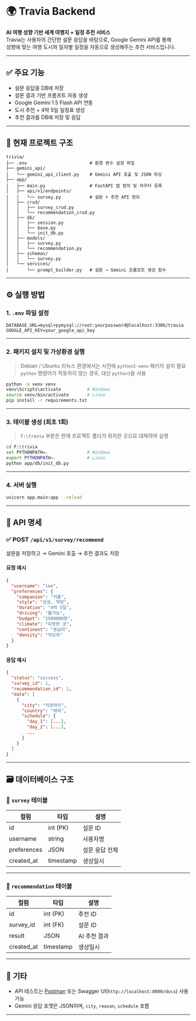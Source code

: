 
# 🌍 Travia Backend

**AI 여행 성향 기반 세계 여행지 + 일정 추천 서비스**  
Travia는 사용자의 간단한 설문 응답을 바탕으로, Google Gemini API를 통해  
성향에 맞는 여행 도시와 일자별 일정을 자동으로 생성해주는 추천 서비스입니다.

---

## ✅ 주요 기능

- 설문 응답을 DB에 저장
- 설문 결과 기반 프롬프트 자동 생성
- Google Gemini 1.5 Flash API 연동
- 도시 추천 + 4박 5일 일정표 생성
- 추천 결과를 DB에 저장 및 응답

---

## 🧱 현재 프로젝트 구조

```
trivia/
├── .env                        # 환경 변수 설정 파일
├── gemini_api/
│   └── gemini_api_client.py    # Gemini API 호출 및 JSON 파싱
├── app/
│   ├── main.py                 # FastAPI 앱 정의 및 라우터 등록
│   ├── api/v1/endpoints/
│   │   └── survey.py           # 설문 + 추천 API 정의
│   ├── crud/
│   │   ├── survey_crud.py
│   │   └── recommendation_crud.py
│   ├── db/
│   │   ├── session.py
│   │   ├── base.py
│   │   └── init_db.py
│   ├── models/
│   │   ├── survey.py
│   │   └── recommendation.py
│   ├── schemas/
│   │   └── survey.py
│   └── services/
│       └── prompt_builder.py   # 설문 → Gemini 프롬프트 생성 함수
```

---

## ⚙️ 실행 방법

### 1. `.env` 파일 설정

```env
DATABASE_URL=mysql+pymysql://root:yourpassword@localhost:3306/travia
GOOGLE_API_KEY=your_google_api_key
```

---

### 2. 패키지 설치 및 가상환경 실행

> Debian / Ubuntu 리눅스 환경에서는 사전에 `python3-venv` 패키지 설치 필요
> `python` 명령어가 작동하지 않는 경우, 대신 `python3`을 사용

```bash
python -m venv venv
venv\Scripts\activate          # Windows
source venv/bin/activate       # Linux
pip install -r requirements.txt
```

---

### 3. 테이블 생성 (최초 1회)

> `F:\travia` 부분은 현재 프로젝트 폴더가 위치한 곳으로 대체하여 실행

```bash
cd F:\trivia
set PYTHONPATH=.               # Windows
export PYTHONPATH=.            # Linux
python app/db/init_db.py
```

---

### 4. 서버 실행

```bash
uvicorn app.main:app --reload
```

---

## 🔌 API 명세

### ✅ POST `/api/v1/survey/recommend`  
설문을 저장하고 → Gemini 호출 → 추천 결과도 저장

#### 요청 예시

```json
{
  "username": "lee",
  "preferences": {
    "companion": "커플",
    "style": "감성, 먹방",
    "duration": "4박 5일",
    "driving": "불가능",
    "budget": "1500000원",
    "climate": "따뜻한 곳",
    "continent": "동남아",
    "density": "적당히"
  }
}
```

#### 응답 예시

```json
{
  "status": "success",
  "survey_id": 1,
  "recommendation_id": 1,
  "data": [
    {
      "city": "치앙마이",
      "country": "태국",
      "schedule": {
        "day_1": [...],
        "day_2": [...],
        ...
      }
    }
  ]
}
```

---

## 🗃️ 데이터베이스 구조

### 📌 `survey` 테이블

| 컬럼 | 타입 | 설명 |
|------|------|------|
| id | int (PK) | 설문 ID |
| username | string | 사용자명 |
| preferences | JSON | 설문 응답 전체 |
| created_at | timestamp | 생성일시 |

---

### 📌 `recommendation` 테이블

| 컬럼 | 타입 | 설명 |
|------|------|------|
| id | int (PK) | 추천 ID |
| survey_id | int (FK) | 설문 ID |
| result | JSON | AI 추천 결과 |
| created_at | timestamp | 생성일시 |

---

## 💬 기타

- API 테스트는 [Postman](https://www.postman.com/) 또는 Swagger UI(`http://localhost:8000/docs`) 사용 가능
- Gemini 응답 포맷은 JSON이며, `city`, `reason`, `schedule` 포함

---
